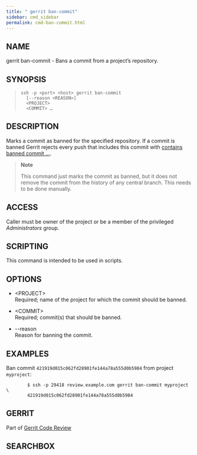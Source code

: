 ```yaml
---
title: " gerrit ban-commit"
sidebar: cmd_sidebar
permalink: cmd-ban-commit.html
---
```

## NAME

gerrit ban-commit - Bans a commit from a project’s repository.

## SYNOPSIS

> 
> 
>     ssh -p <port> <host> gerrit ban-commit
>       [--reason <REASON>]
>       <PROJECT>
>       <COMMIT> …

## DESCRIPTION

Marks a commit as banned for the specified repository. If a commit is
banned Gerrit rejects every push that includes this commit with
[contains banned commit …](error-contains-banned-commit.html).

> **Note**
> 
> This command just marks the commit as banned, but it does not remove
> the commit from the history of any central branch. This needs to be
> done manually.

## ACCESS

Caller must be owner of the project or be a member of the privileged
*Administrators* group.

## SCRIPTING

This command is intended to be used in scripts.

## OPTIONS

  - \<PROJECT\>  
    Required; name of the project for which the commit should be banned.

  - \<COMMIT\>  
    Required; commit(s) that should be banned.

  - \--reason  
    Reason for banning the commit.

## EXAMPLES

Ban commit `421919d015c062fd28901fe144a78a555d0b5984` from project
`myproject`:

``` 
        $ ssh -p 29418 review.example.com gerrit ban-commit myproject \
        421919d015c062fd28901fe144a78a555d0b5984
```

## GERRIT

Part of [Gerrit Code Review](index.html)

## SEARCHBOX

